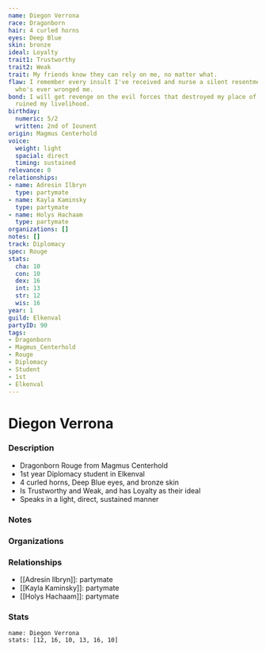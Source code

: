 ```yaml
---
name: Diegon Verrona
race: Dragonborn
hair: 4 curled horns
eyes: Deep Blue
skin: bronze
ideal: Loyalty
trait1: Trustworthy
trait2: Weak
trait: My friends know they can rely on me, no matter what.
flaw: I remember every insult I've received and nurse a silent resentment toward anyone
  who's ever wronged me.
bond: I will get revenge on the evil forces that destroyed my place of business and
  ruined my livelihood.
birthday:
  numeric: 5/2
  written: 2nd of Iounent
origin: Magmus Centerhold
voice:
  weight: light
  spacial: direct
  timing: sustained
relevance: 0
relationships:
- name: Adresin Ilbryn
  type: partymate
- name: Kayla Kaminsky
  type: partymate
- name: Holys Hachaam
  type: partymate
organizations: []
notes: []
track: Diplomacy
spec: Rouge
stats:
  cha: 10
  con: 10
  dex: 16
  int: 13
  str: 12
  wis: 16
year: 1
guild: Elkenval
partyID: 90
tags:
- Dragonborn
- Magmus_Centerhold
- Rouge
- Diplomacy
- Student
- 1st
- Elkenval
---
```

# Diegon Verrona
### Description
- Dragonborn Rouge from Magmus Centerhold
- 1st year Diplomacy student in Elkenval
- 4 curled horns, Deep Blue eyes, and bronze skin
- Is Trustworthy and Weak, and has Loyalty as their ideal
- Speaks in a light, direct, sustained manner

### Notes

### Organizations

### Relationships
- [[Adresin Ilbryn]]: partymate
- [[Kayla Kaminsky]]: partymate
- [[Holys Hachaam]]: partymate

### Stats
```statblock
name: Diegon Verrona
stats: [12, 16, 10, 13, 16, 10]
```